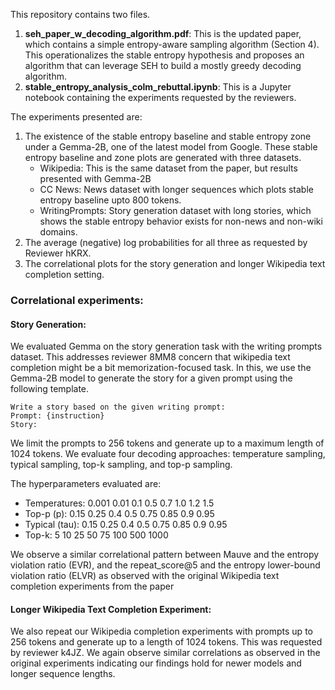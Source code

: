 This repository contains two files.
1. **seh_paper_w_decoding_algorithm.pdf**: This is the updated paper, which contains a simple entropy-aware sampling algorithm (Section 4). This operationalizes the stable entropy hypothesis and proposes an algorithm that can leverage SEH to build a mostly greedy decoding algorithm.
2. **stable_entropy_analysis_colm_rebuttal.ipynb**: This is a Jupyter notebook containing the experiments requested by the reviewers. 


The experiments presented are:
1. The existence of the stable entropy baseline and stable entropy zone under a Gemma-2B, one of the latest model from Google. These stable entropy baseline and zone plots are generated with three datasets.
   - Wikipedia: This is the same dataset from the paper, but results presented with Gemma-2B
   - CC News: News dataset with longer sequences which plots stable entropy baseline upto 800 tokens.
   - WritingPrompts: Story generation dataset with long stories, which shows the stable entropy behavior exists for non-news and non-wiki domains.
2. The average (negative) log probabilities for all three as requested by Reviewer hKRX. 
3. The correlational plots for the story generation and longer Wikipedia text completion setting.

 
 ### Correlational experiments:

 #### Story Generation:
We evaluated Gemma on the story generation task with the writing prompts dataset. This addresses reviewer 8MM8 concern that wikipedia text completion might be a bit memorization-focused task. 
In this, we use the Gemma-2B model to generate the story for a given prompt using the following template.

```
Write a story based on the given writing prompt:
Prompt: {instruction} 
Story:
```

We limit the prompts to 256 tokens and generate up to a maximum length of 1024 tokens. We evaluate four decoding approaches: temperature sampling, typical sampling, top-k sampling, and top-p sampling. 

The hyperparameters evaluated are:
- Temperatures: 0.001 0.01 0.1 0.5 0.7 1.0 1.2 1.5
- Top-p (p): 0.15 0.25 0.4 0.5 0.75 0.85 0.9 0.95
- Typical (tau): 0.15 0.25 0.4 0.5 0.75 0.85 0.9 0.95
- Top-k: 5 10 25 50 75 100 500 1000

We observe a similar correlational pattern between Mauve and the entropy violation ratio (EVR), and the repeat\_score@5 and the entropy lower-bound violation ratio (ELVR) as observed with the original Wikipedia text completion experiments from the paper


#### Longer Wikipedia Text Completion Experiment:
We also repeat our Wikipedia completion experiments with prompts up to 256 tokens and generate up to a length of 1024 tokens. This was requested by reviewer k4JZ. We again observe similar correlations as observed in the original experiments indicating our findings hold for newer models and longer sequence lengths. 




  
